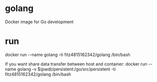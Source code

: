 # golang
Docker image for Go development

# run 
docker run --name golang -ti fitz4815162342/golang /bin/bash

If you want share data transfer between host and container:
docker run --name golang -v $(pwd)/persistent:/go/src/persistent -ti fitz4815162342/golang /bin/bash
